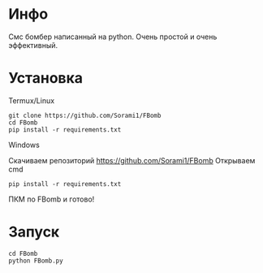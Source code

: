 # Инфо
Смс бомбер написанный на python.
Очень простой и очень эффективный.

# Установка
Termux/Linux
```
git clone https://github.com/Sorami1/FBomb
cd FBomb
pip install -r requirements.txt
```
Windows

Скачиваем репозиторий https://github.com/Sorami1/FBomb
Открываем cmd
```
pip install -r requirements.txt
```
ПКМ по FBomb и готово!

# Запуск
```
cd FBomb
python FBomb.py
```
